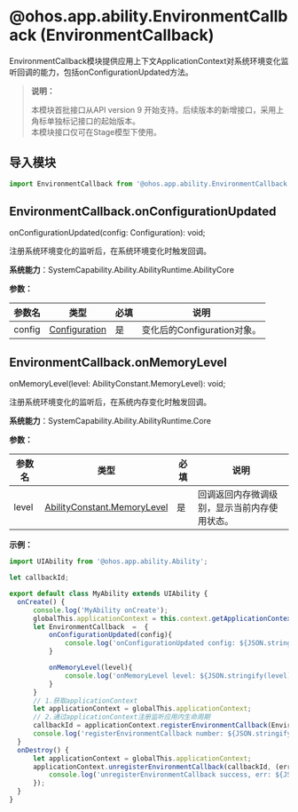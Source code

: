 # @ohos.app.ability.EnvironmentCallback (EnvironmentCallback)

EnvironmentCallback模块提供应用上下文ApplicationContext对系统环境变化监听回调的能力，包括onConfigurationUpdated方法。

> **说明：**
> 
> 本模块首批接口从API version 9 开始支持。后续版本的新增接口，采用上角标单独标记接口的起始版本。  
> 本模块接口仅可在Stage模型下使用。


## 导入模块

```ts
import EnvironmentCallback from '@ohos.app.ability.EnvironmentCallback';
```


## EnvironmentCallback.onConfigurationUpdated

onConfigurationUpdated(config: Configuration): void;

注册系统环境变化的监听后，在系统环境变化时触发回调。

**系统能力**：SystemCapability.Ability.AbilityRuntime.AbilityCore

**参数：**

  | 参数名 | 类型 | 必填 | 说明 | 
  | -------- | -------- | -------- | -------- |
  | config | [Configuration](js-apis-app-ability-configuration.md) | 是 | 变化后的Configuration对象。 |

## EnvironmentCallback.onMemoryLevel

onMemoryLevel(level: AbilityConstant.MemoryLevel): void;

注册系统环境变化的监听后，在系统内存变化时触发回调。

**系统能力**：SystemCapability.Ability.AbilityRuntime.Core

**参数：**

  | 参数名 | 类型 | 必填 | 说明 | 
  | -------- | -------- | -------- | -------- |
  | level | [AbilityConstant.MemoryLevel](js-apis-app-ability-abilityConstant.md#abilityconstantmemorylevel) | 是 | 回调返回内存微调级别，显示当前内存使用状态。| 

**示例：**
    

  ```ts
import UIAbility from '@ohos.app.ability.Ability';

let callbackId;

export default class MyAbility extends UIAbility {
    onCreate() {
        console.log('MyAbility onCreate');
        globalThis.applicationContext = this.context.getApplicationContext();
        let EnvironmentCallback  =  {
            onConfigurationUpdated(config){
                console.log('onConfigurationUpdated config: ${JSON.stringify(config)}');
            }

            onMemoryLevel(level){
                console.log('onMemoryLevel level: ${JSON.stringify(level)}');
            }
        }
        // 1.获取applicationContext
        let applicationContext = globalThis.applicationContext;
        // 2.通过applicationContext注册监听应用内生命周期
        callbackId = applicationContext.registerEnvironmentCallback(EnvironmentCallback);
        console.log('registerEnvironmentCallback number: ${JSON.stringify(callbackId)}');
    }
    onDestroy() {
        let applicationContext = globalThis.applicationContext;
        applicationContext.unregisterEnvironmentCallback(callbackId, (error, data) => {
            console.log('unregisterEnvironmentCallback success, err: ${JSON.stringify(error)}');
        });
    }
}
  ```